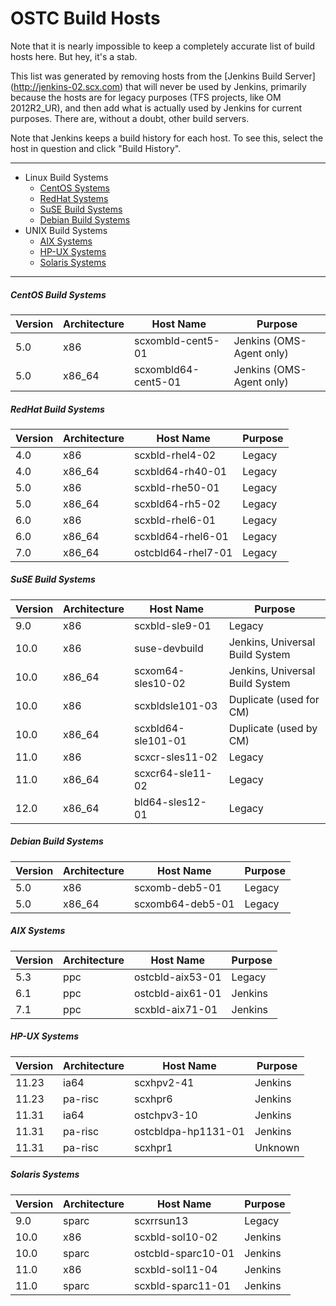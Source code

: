 # OSTC Build Hosts

Note that it is nearly impossible to keep a completely accurate list of
build hosts here. But hey, it's a stab.

This list was generated by removing hosts from the [Jenkins Build Server]
(http://jenkins-02.scx.com) that will never be used by Jenkins, primarily
because the hosts are for legacy purposes (TFS projects, like OM 2012R2_UR),
and then add what is actually used by Jenkins for current purposes. There
are, without a doubt, other build servers.

Note that Jenkins keeps a build history for each host. To see this, select
the host in question and click "Build History".

-----

* Linux Build Systems
  * [CentOS Systems](#centos-build-systems)
  * [RedHat Systems](#redhat-build-systems)
  * [SuSE Build Systems](#suse-build-systems)
  * [Debian Build Systems](#debian-build-systems)
* UNIX Build Systems
  * [AIX Systems](#aix-systems)
  * [HP-UX Systems](#hp-ux-systems)
  * [Solaris Systems](#solaris-systems)

-----

##### CentOS Build Systems

Version | Architecture | Host Name | Purpose
------- | ------------ | --------- | -------
5.0 | x86    | scxombld-cent5-01 | Jenkins (OMS-Agent only)
5.0 | x86_64 | scxombld64-cent5-01 | Jenkins (OMS-Agent only)


##### RedHat Build Systems

Version | Architecture | Host Name | Purpose
------- | ------------ | --------- | -------
4.0 | x86 | scxbld-rhel4-02 | Legacy
4.0 | x86_64 | scxbld64-rh40-01 | Legacy
5.0 | x86 | scxbld-rhe50-01 | Legacy
5.0 | x86_64 | scxbld64-rh5-02 | Legacy
6.0 | x86 | scxbld-rhel6-01 | Legacy
6.0 | x86_64 | scxbld64-rhel6-01 | Legacy
7.0 | x86_64 | ostcbld64-rhel7-01 | Legacy


##### SuSE Build Systems

Version | Architecture | Host Name | Purpose
------- | ------------ | --------- | -------
9.0 | x86 | scxbld-sle9-01 | Legacy
10.0 | x86 | suse-devbuild | Jenkins, Universal Build System
10.0 | x86_64 | scxom64-sles10-02 | Jenkins, Universal Build System
10.0 | x86 | scxbldsle101-03 | Duplicate (used for CM)
10.0 | x86_64 | scxbld64-sle101-01 | Duplicate (used by CM)
11.0 | x86 | scxcr-sles11-02 | Legacy
11.0 | x86_64 | scxcr64-sle11-02 | Legacy
12.0 | x86_64 | bld64-sles12-01 | Legacy


##### Debian Build Systems

Version | Architecture | Host Name | Purpose
------- | ------------ | --------- | -------
5.0 | x86 | scxomb-deb5-01 | Legacy
5.0 | x86_64 | scxomb64-deb5-01 | Legacy


##### AIX Systems

Version | Architecture | Host Name | Purpose
------- | ------------ | --------- | -------
5.3 | ppc | ostcbld-aix53-01 | Legacy
6.1 | ppc | ostcbld-aix61-01 | Jenkins
7.1 | ppc | scxbld-aix71-01 | Jenkins


##### HP-UX Systems

Version | Architecture | Host Name | Purpose
------- | ------------ | --------- | -------
11.23 | ia64 | scxhpv2-41 | Jenkins
11.23 | pa-risc | scxhpr6 | Jenkins
11.31 | ia64 | ostchpv3-10 | Jenkins
11.31 | pa-risc | ostcbldpa-hp1131-01 | Jenkins
11.31 | pa-risc | scxhpr1 | Unknown


##### Solaris Systems

Version | Architecture | Host Name | Purpose
------- | ------------ | --------- | -------
9.0 | sparc | scxrrsun13 | Legacy
10.0 | x86 | scxbld-sol10-02 | Jenkins
10.0 | sparc | ostcbld-sparc10-01 | Jenkins
11.0 | x86 | scxbld-sol11-04 | Jenkins
11.0 | sparc | scxbld-sparc11-01 | Jenkins
